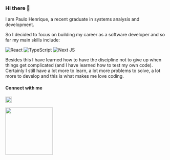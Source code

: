 ### Hi there 👋
I am Paulo Henrique, a recent graduate in systems analysis and development.
  
So I decided to focus on building my career as a software developer and so far my main skills include:

![React](https://img.shields.io/badge/ReactJS-05122A?.svg?style=flate&logo=react&logoColor=0098d4)
![TypeScript](https://img.shields.io/badge/TypeScript-05122A?.svg?style=flate&logo=typescript&logoColor=0248b8)
![Next JS](https://img.shields.io/badge/NextJS-05122A?style=flate&logo=next.js&logoColor=0d0d0d)          
  
Besides this I have learned how to have the discipline not to give up when things get complicated (and I have learned how to test my own code). Certainly I still have a lot more to learn, a lot more problems to solve, a lot more to develop and this is what makes me love coding.


#### Connect with me
  
 <a    href="https://www.linkedin.com/in/paulo-henrique-857965187/" target="_blank"><img height="20px" src="https://img.shields.io/badge/-Paulo Henrique-05122A?style=flate&logo=Linkedin&logoColor=FFF" target="_blank"/></a>
 
 <div  align="left">
  <img  height="148em" src="https://github-readme-stats.vercel.app/api?username=phpaulohenrique&count_private=true&show_icons=true&theme=github_dark"/>
  
</div>

 

  

  
  
  
  

